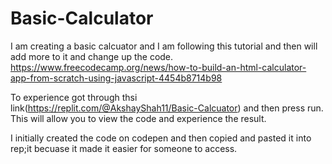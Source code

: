 # Basic-Calculator

I am creating a basic calcuator and I am following this tutorial and then will add more to it and change up the code.
https://www.freecodecamp.org/news/how-to-build-an-html-calculator-app-from-scratch-using-javascript-4454b8714b98

To experience got through thsi link(https://replit.com/@AkshayShah11/Basic-Calcuator) and then press run. This will allow you to view the code and experience the result.

I initially created the code on codepen and then copied and pasted it into rep;it becuase it made it easier for someone to access.
